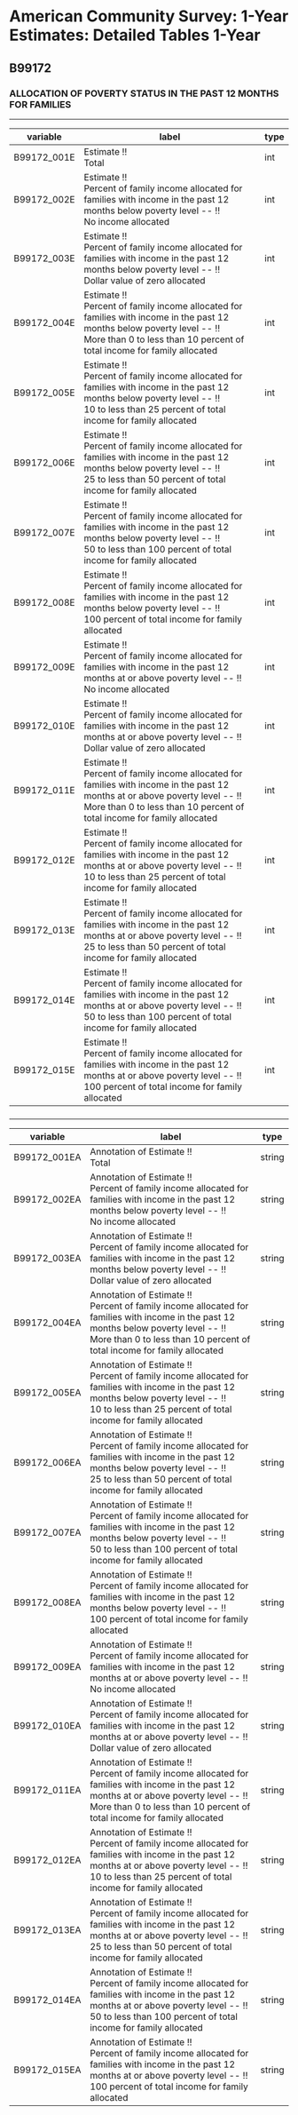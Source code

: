 # American Community Survey: 1-Year Estimates: Detailed Tables 1-Year

## B99172

### ALLOCATION OF POVERTY STATUS IN THE PAST 12 MONTHS FOR FAMILIES

___

| variable | label | type |
| ----- | ----- | ----- |
| B99172_001E | Estimate !!<br>Total | int |
| B99172_002E | Estimate !!<br>Percent of family income allocated for families with income in the past 12 months below poverty level -- !!<br>No income allocated | int |
| B99172_003E | Estimate !!<br>Percent of family income allocated for families with income in the past 12 months below poverty level -- !!<br>Dollar value of zero allocated | int |
| B99172_004E | Estimate !!<br>Percent of family income allocated for families with income in the past 12 months below poverty level -- !!<br>More than 0 to less than 10 percent of total income for family allocated | int |
| B99172_005E | Estimate !!<br>Percent of family income allocated for families with income in the past 12 months below poverty level -- !!<br>10 to less than 25 percent of total income for family allocated | int |
| B99172_006E | Estimate !!<br>Percent of family income allocated for families with income in the past 12 months below poverty level -- !!<br>25 to less than 50 percent of total income for family allocated | int |
| B99172_007E | Estimate !!<br>Percent of family income allocated for families with income in the past 12 months below poverty level -- !!<br>50 to less than 100 percent of total income for family allocated | int |
| B99172_008E | Estimate !!<br>Percent of family income allocated for families with income in the past 12 months below poverty level -- !!<br>100 percent of total income for family allocated | int |
| B99172_009E | Estimate !!<br>Percent of family income allocated for families with income in the past 12 months at or above poverty level -- !!<br>No income allocated | int |
| B99172_010E | Estimate !!<br>Percent of family income allocated for families with income in the past 12 months at or above poverty level -- !!<br>Dollar value of zero allocated | int |
| B99172_011E | Estimate !!<br>Percent of family income allocated for families with income in the past 12 months at or above poverty level -- !!<br>More than 0 to less than 10 percent of total income for family allocated | int |
| B99172_012E | Estimate !!<br>Percent of family income allocated for families with income in the past 12 months at or above poverty level -- !!<br>10 to less than 25 percent of total income for family allocated | int |
| B99172_013E | Estimate !!<br>Percent of family income allocated for families with income in the past 12 months at or above poverty level -- !!<br>25 to less than 50 percent of total income for family allocated | int |
| B99172_014E | Estimate !!<br>Percent of family income allocated for families with income in the past 12 months at or above poverty level -- !!<br>50 to less than 100 percent of total income for family allocated | int |
| B99172_015E | Estimate !!<br>Percent of family income allocated for families with income in the past 12 months at or above poverty level -- !!<br>100 percent of total income for family allocated | int |
### 

___

| variable | label | type |
| ----- | ----- | ----- |
| B99172_001EA | Annotation of Estimate !!<br>Total | string |
| B99172_002EA | Annotation of Estimate !!<br>Percent of family income allocated for families with income in the past 12 months below poverty level -- !!<br>No income allocated | string |
| B99172_003EA | Annotation of Estimate !!<br>Percent of family income allocated for families with income in the past 12 months below poverty level -- !!<br>Dollar value of zero allocated | string |
| B99172_004EA | Annotation of Estimate !!<br>Percent of family income allocated for families with income in the past 12 months below poverty level -- !!<br>More than 0 to less than 10 percent of total income for family allocated | string |
| B99172_005EA | Annotation of Estimate !!<br>Percent of family income allocated for families with income in the past 12 months below poverty level -- !!<br>10 to less than 25 percent of total income for family allocated | string |
| B99172_006EA | Annotation of Estimate !!<br>Percent of family income allocated for families with income in the past 12 months below poverty level -- !!<br>25 to less than 50 percent of total income for family allocated | string |
| B99172_007EA | Annotation of Estimate !!<br>Percent of family income allocated for families with income in the past 12 months below poverty level -- !!<br>50 to less than 100 percent of total income for family allocated | string |
| B99172_008EA | Annotation of Estimate !!<br>Percent of family income allocated for families with income in the past 12 months below poverty level -- !!<br>100 percent of total income for family allocated | string |
| B99172_009EA | Annotation of Estimate !!<br>Percent of family income allocated for families with income in the past 12 months at or above poverty level -- !!<br>No income allocated | string |
| B99172_010EA | Annotation of Estimate !!<br>Percent of family income allocated for families with income in the past 12 months at or above poverty level -- !!<br>Dollar value of zero allocated | string |
| B99172_011EA | Annotation of Estimate !!<br>Percent of family income allocated for families with income in the past 12 months at or above poverty level -- !!<br>More than 0 to less than 10 percent of total income for family allocated | string |
| B99172_012EA | Annotation of Estimate !!<br>Percent of family income allocated for families with income in the past 12 months at or above poverty level -- !!<br>10 to less than 25 percent of total income for family allocated | string |
| B99172_013EA | Annotation of Estimate !!<br>Percent of family income allocated for families with income in the past 12 months at or above poverty level -- !!<br>25 to less than 50 percent of total income for family allocated | string |
| B99172_014EA | Annotation of Estimate !!<br>Percent of family income allocated for families with income in the past 12 months at or above poverty level -- !!<br>50 to less than 100 percent of total income for family allocated | string |
| B99172_015EA | Annotation of Estimate !!<br>Percent of family income allocated for families with income in the past 12 months at or above poverty level -- !!<br>100 percent of total income for family allocated | string |

